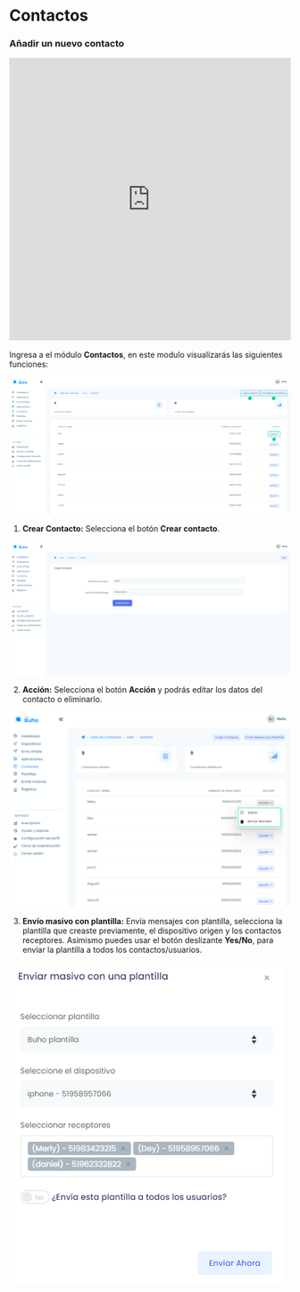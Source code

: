# Contactos

### Añadir un nuevo contacto

<iframe width="100%" height="505" src="https://www.youtube.com/embed/3CbGoghtsxs" title="YouTube video player" frameborder="0" allow="accelerometer; autoplay; clipboard-write; encrypted-media; gyroscope; picture-in-picture; web-share" allowfullscreen></iframe>

Ingresa a el módulo **Contactos**, en este modulo visualizarás las siguientes funciones:

![Alt text](img/contactos_01.png)

1. **Crear Contacto:** Selecciona el botón **Crear contacto**.

![Alt text](img/contactos_02.png)

2. **Acción:** Selecciona el botón **Acción** y podrás editar los datos del contacto o eliminarlo.

![Alt text](img/contactos_03.png)

3. **Envío masivo con plantilla:** Envía mensajes con plantilla, selecciona la plantilla que creaste previamente, el dispositivo origen y los contactos receptores. Asimismo puedes usar el botón deslizante **Yes/No**, para enviar la plantilla a todos los contactos/usuarios.
   
![Alt text](img/contactos_04.png) 
